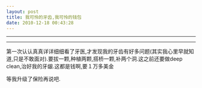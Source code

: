 ```yaml
---
layout: post
title: 我可怜的牙齿,我可怜的钱包
date: 2010-12-18 00:43:28
---
```


<meta http-equiv='Content-Type' content='text/html; charset=utf-8' />

---

---

第一次认认真真详详细细看了牙医,才发现我的牙齿有好多问题(其实我心里早就知道,只是不敢面对).要拔一颗,种植两颗,搭桥一颗,补两个洞.这之前还要做deep　clean,治好我的牙龈.这都是钱啊,要１万多美金


等我升级了保险再说吧.


